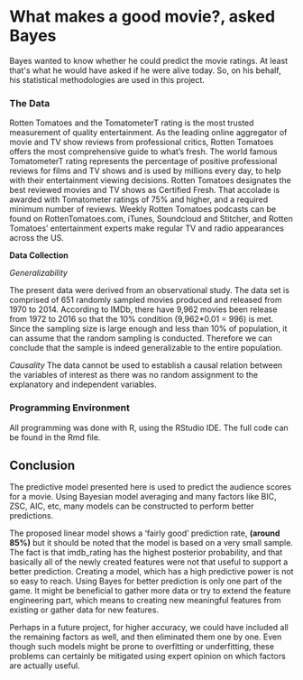 # What makes a good movie?, asked Bayes
Bayes wanted to know whether he could predict the movie ratings. At least that's what he would have asked if he were alive today. So, on his behalf, his statistical methodologies are used in this project.

### The Data

Rotten Tomatoes and the TomatometerT rating is the most trusted measurement of quality entertainment. As the leading online aggregator of movie and TV show reviews from professional critics, Rotten Tomatoes offers the most comprehensive guide to what’s fresh. The world famous TomatometerT rating represents the percentage of positive professional reviews for films and TV shows and is used by millions every day, to help with their entertainment viewing decisions. Rotten Tomatoes designates the best reviewed movies and TV shows as Certified Fresh. That accolade is awarded with Tomatometer ratings of 75% and higher, and a required minimum number of reviews. Weekly Rotten Tomatoes podcasts can be found on RottenTomatoes.com, iTunes, Soundcloud and Stitcher, and Rotten Tomatoes’ entertainment experts make regular TV and radio appearances across the US.

**Data Collection**

*Generalizability*

The present data were derived from an observational study. The data set is comprised of 651 randomly sampled movies produced and released from 1970 to 2014. According to IMDb, there have 9,962 movies been release from 1972 to 2016 so that the 10% condition (9,962*0.01 = 996) is met. Since the sampling size is large enough and less than 10% of population, it can assume that the random sampling is conducted. Therefore we can conclude that the sample is indeed generalizable to the entire population.

*Causality* 
The data cannot be used to establish a causal relation between the variables of interest as there was no random assignment to the explanatory and independent variables.

### Programming Environment

All programming was done with R, using the RStudio IDE. The full code can be found in the Rmd file. 

## Conclusion

The predictive model presented here is used to predict the audience scores for a movie. Using Bayesian model averaging and many factors like BIC, ZSC, AIC, etc, many models can be constructed to perform better predictions.

The proposed linear model shows a ‘fairly good’ prediction rate, **(around 85%)** but it should be noted that the model is based on a very small sample. The fact is that imdb_rating has the highest posterior probability, and that basically all of the newly created features were not that useful to support a better prediction. Creating a model, which has a high predictive power is not so easy to reach. Using Bayes for better prediction is only one part of the game. It might be beneficial to gather more data or try to extend the feature engineering part, which means to creating new meaningful features from existing or gather data for new features.

Perhaps in a future project, for higher accuracy, we could have included all the remaining factors as well, and then eliminated them one by one. Even though such models might be prone to overfitting or underfitting, these problems can certainly be mitigated using expert opinion on which factors are actually useful.

